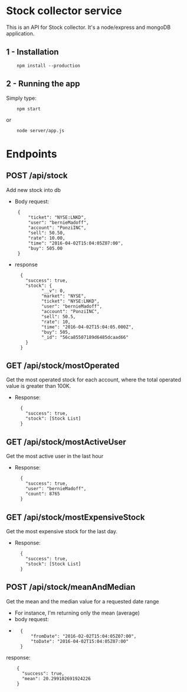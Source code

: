 # Stock collector service

This is an API for Stock collector.
It's a node/express and mongoDB application.

## 1 - Installation

        npm install --production

## 2 - Running the app
Simply type:

        npm start

or

        node server/app.js

# Endpoints

## POST /api/stock
Add new stock into db
 + Body request:

        {
        	"ticket": "NYSE:LNKD",
        	"user": "bernieMadoff",
        	"account": "PonziINC",
        	"sell": 50.50,
        	"rate": 10.00,
        	"time": "2016-04-02T15:04:05Z07:00",
        	"buy": 505.00
        }

+ response

        {
          "success": true,
          "stock": {
                "__v": 0,
                "market": "NYSE",
                "ticket": "NYSE:LNKD",
                "user": "bernieMadoff",
                "account": "PonziINC",
                "sell": 50.5,
                "rate": 10,
                "time": "2016-04-02T15:04:05.000Z",
                "buy": 505,
                "_id": "56ca85507189d6485dcaad66"
          }
        }


## GET /api/stock/mostOperated
Get the most operated stock for each account, where the total operated value is greater than 100K.
+ Response:

        {
          "success": true,
          "stock": [Stock List]
        }

## GET /api/stock/mostActiveUser
Get the most active user in the last hour
+ Response:

        {
          "success": true,
          "user": "bernieMadoff",
          "count": 8765
        }

## GET /api/stock/mostExpensiveStock
Get the most expensive stock for the last day.
+ Response:

        {
          "success": true,
          "stock": [Stock List]
        }

## POST /api/stock/meanAndMedian
Get the mean and the median value for a requested date range
+ For instance, I'm returning only the mean (average)
+ body request:
+
        {
        	"fromDate": "2016-02-02T15:04:05Z07:00",
            "toDate": "2016-04-02T15:04:05Z07:00"
        }

response:

        {
          "success": true,
          "mean": 20.299102691924226
        }

